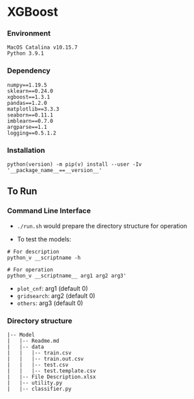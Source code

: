 # XGBoost

### Environment
```
MacOS Catalina v10.15.7
Python 3.9.1
```

### Dependency
```
numpy==1.19.5
sklearn==0.24.0
xgboost==1.3.1
pandas==1.2.0
matplotlib==3.3.3
seaborn==0.11.1
imblearn==0.7.0
argparse==1.1
logging==0.5.1.2
```

### Installation
```
python(version) -m pip(v) install --user -Iv '__package_name__==__version__'
```

## To Run

### Command Line Interface

* `./run.sh` would prepare the directory structure for operation

* To test the models:
```
# For description
python_v __scriptname -h

# For operation
python_v __scriptname__ arg1 arg2 arg3'
```
* `plot_cnf`: arg1 (default 0)
* `gridsearch`: arg2 (default 0)
* `others`: arg3 (default 0)

### Directory structure

```
|-- Model
|   |-- Readme.md
|   |-- data
|   |   |-- train.csv
|   |   |-- train.out.csv
|   |   |-- test.csv
|   |   |-- test.template.csv
|   |-- File Description.xlsx
|   |-- utility.py
|   |-- classifier.py
```
